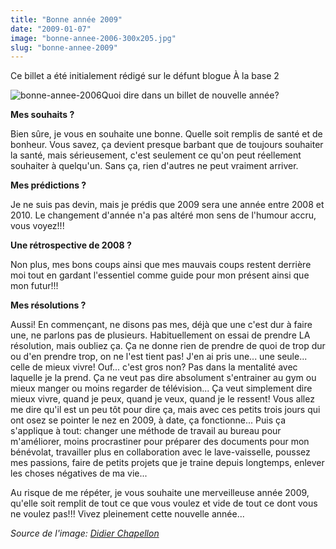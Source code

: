 ```yaml
---
title: "Bonne année 2009"
date: "2009-01-07"
image: "bonne-annee-2006-300x205.jpg"
slug: "bonne-annee-2009"
---
```


Ce billet a été initialement rédigé sur le défunt blogue À la base 2

![bonne-annee-2006](images/bonne-annee-2006-300x205.jpg "bonne-annee-2006")Quoi dire dans un billet de nouvelle année?

**Mes souhaits ?**

Bien sûre, je vous en souhaite une bonne. Quelle soit remplis de santé et de bonheur. Vous savez, ça devient presque barbant que de toujours souhaiter la santé, mais sérieusement, c'est seulement ce qu'on peut réellement souhaiter à quelqu'un. Sans ça, rien d'autres ne peut vraiment arriver.

**Mes prédictions ?**

Je ne suis pas devin, mais je prédis que 2009 sera une année entre 2008 et 2010. Le changement d'année n'a pas altéré mon sens de l'humour accru, vous voyez!!!

**Une rétrospective de 2008 ?**

Non plus, mes bons coups ainsi que mes mauvais coups restent derrière moi tout en gardant l'essentiel comme guide pour mon présent ainsi que mon futur!!!

**Mes résolutions ?**

Aussi! En commençant, ne disons pas mes, déjà que une c'est dur à faire une, ne parlons pas de plusieurs. Habituellement on essai de prendre LA résolution, mais oubliez ça. Ça ne donne rien de prendre de quoi de trop dur ou d'en prendre trop, on ne l'est tient pas! J'en ai pris une... une seule... celle de mieux vivre! Ouf... c'est gros non? Pas dans la mentalité avec laquelle je la prend. Ça ne veut pas dire absolument s'entrainer au gym ou mieux manger ou moins regarder de télévision... Ça veut simplement dire mieux vivre, quand je peux, quand je veux, quand je le ressent! Vous allez me dire qu'il est un peu tôt pour dire ça, mais avec ces petits trois jours qui ont osez se pointer le nez en 2009, à date, ça fonctionne... Puis ça s'applique à tout: changer une méthode de travail au bureau pour m'améliorer, moins procrastiner pour préparer des documents pour mon bénévolat, travailler plus en collaboration avec le lave-vaisselle, poussez mes passions, faire de petits projets que je traine depuis longtemps, enlever les choses négatives de ma vie...

Au risque de me répéter, je vous souhaite une merveilleuse année 2009, qu'elle soit remplit de tout ce que vous voulez et vide de tout ce dont vous ne voulez pas!!! Vivez pleinement cette nouvelle année...

_Source de l'image: [Didier Chapellon](https://blogperso.univ-rennes1.fr/didier.chapellon/ "Site web de la source de l'image")_
